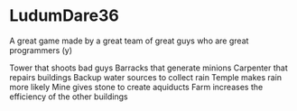 # LudumDare36
A great game made by a great team of great guys who are great programmers (y)

Tower that shoots bad guys
Barracks that generate minions
Carpenter that repairs buildings
Backup water sources to collect rain
Temple makes rain more likely
Mine gives stone to create aquiducts
Farm increases the efficiency of the other buildings

